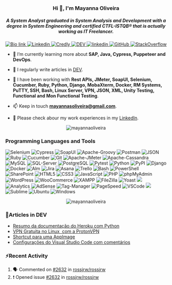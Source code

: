<h3 align="center">Hi 👋, I'm Mayanna Oliveira</h1>
<h5 align="center">A System Analyst graduated in System Analysis and Development with a degree in System Engineering and certified CTFL-ISTQB® that is actually working as IT Freelancer.
</h3>

<!-- Profile View 
<p align="center">
<img src="https://komarev.com/ghpvc/?username=mayannaoliveira&label=Profile%20views&color=0e75b6&style=flat)](https://stackoverflow.com/users/16884312/mayanna" />
</p> -->

<p align="center">
    <a href="https://bio.link/mayanna">
    <img alt="Bio link" src="https://img.shields.io/badge/Bio%20Link-000000.svg?style=for-the-badge&logo=Bio-Link&logoColor=white"/>
    </a>
    <a href="https://www.linkedin.com/in/mayannaoliveira/">
    <img alt="Linkedin" src="https://img.shields.io/badge/LinkedIn-0A66C2.svg?style=for-the-badge&logo=LinkedIn&logoColor=white"/>
    </a>
    <a href="https://www.credly.com/users/mayannaoliveira/">
    <img alt="Credly" src="https://img.shields.io/badge/Credly-FF6B00.svg?style=for-the-badge&logo=Credly&logoColor=white"/>
    </a>
    <a href="https://dev.to/mayannaoliveira">
    <img alt="DEV" src="https://img.shields.io/badge/dev.to-0A0A0A.svg?style=for-the-badge&logo=devdotto&logoColor=white"/>
    </a>
    <a href=mailto:mayannasoliveira@gmail.com>
    <img alt="linkedin" src="https://img.shields.io/badge/Gmail-EA4335.svg?style=for-the-badge&logo=Gmail&logoColor=white"/>
    </a>
    <a href="https://github.com/mayannaoliveira">
    <img alt="GitHub" src="https://img.shields.io/badge/GitHub-181717.svg?style=for-the-badge&logo=GitHub&logoColor=white"/>
    </a>
    <a href="https://stackoverflow.com/users/16884312/mayanna">
    <img alt="StackOverflow" src="https://img.shields.io/badge/Stack%20Overflow-F58025.svg?style=for-the-badge&logo=Stack-Overflow&logoColor=white"/>
    </a>
</p> 

- 🌱 I’m currently learning more about **SAP, Java, Cypress, Puppeteer and DevOps**.

- 📝 I regularly write articles in [DEV](https://dev.to/mayannaoliveira).

- 🔧 I have been working with **Rest APIs, JMeter, SoapUI, Selenium, Cucumber, Ruby, Python, Django, MobaXterm, Docker, RM Systems, PuTTY, SSH, Bash, Linux Server, VPN, JSON, XML, Unity Testing, Functional and Mon Functional Testing**.

- 📫 Keep in touch **mayannasoliveira@gmail.com**.

- 📄 Please check abour my work experiences in my [LinkedIn](https://www.linkedin.com/in/mayannaoliveira/).

<p align="center">
<img src="https://stackoverflow-card.vercel.app/?userID=16884312&theme=stackoverflow-dark" alt="mayannaoliveira" />
</p>


<!-- StackOverflow -->
<!-- [![Mayanna StackOverflow](https://stackoverflow-card.vercel.app/?userID=16884312&theme=stackoverflow-dark)](https://stackoverflow.com/users/16884312/mayanna) -->

<!-- StackOverflow -->
<!-- [![Mayanna StackOverflow](https://github-readme-stackoverflow.vercel.app/?userID=16884312&theme=dark)](https://stackoverflow.com/users/16884312/mayanna)-->

<h3 align="left">Programming Languages and Tools</h3> 

![Selenium](https://img.shields.io/badge/Selenium-43B02A.svg?style=for-the-badge&logo=Selenium&logoColor=white) 
![Cypress](https://img.shields.io/badge/Cypress-17202C.svg?style=for-the-badge&logo=Cypress&logoColor=white)
![SoapUI](https://img.shields.io/badge/SoapUI-yellow.svg?style=for-the-badge&logo=Swagger&logoColor=black)
![Apache-Groovy](https://img.shields.io/badge/Apache%20Groovy-4298B8.svg?style=for-the-badge&logo=Apache-Groovy&logoColor=white)
![Postman](https://img.shields.io/badge/Postman-DD3A0A.svg?style=for-the-badge&logo=Postman&logoColor=white)
![JSON](https://img.shields.io/badge/JSON-000000.svg?style=for-the-badge&logo=JSON&logoColor=white)
![Ruby](https://img.shields.io/badge/Ruby-CC342D.svg?style=for-the-badge&logo=Ruby&logoColor=white)
![Cucumber](https://img.shields.io/badge/Cucumber-23D96C.svg?style=for-the-badge&logo=Cucumber&logoColor=white)
![Git](https://img.shields.io/badge/Git-F05032.svg?style=for-the-badge&logo=Git&logoColor=white)
![Apache-JMeter](https://img.shields.io/badge/Apache%20JMeter-D22128.svg?style=for-the-badge&logo=Apache-JMeter&logoColor=white)
![Apache-Cassandra](https://img.shields.io/badge/Apache%20Cassandra-1287B1.svg?style=for-the-badge&logo=Apache-Cassandra&logoColor=white)
![MySQL](https://img.shields.io/badge/MySQL-4479A1.svg?style=for-the-badge&logo=MySQL&logoColor=white)
![SQL-Server](https://img.shields.io/badge/Microsoft%20SQL%20Server-CC2927.svg?style=for-the-badge&logo=Microsoft-SQL-Server&logoColor=white)
![PostgreSQL](https://img.shields.io/badge/PostgreSQL-4169E1.svg?style=for-the-badge&logo=PostgreSQL&logoColor=white)
![Pytest](https://img.shields.io/badge/Pytest-0A9EDC.svg?style=for-the-badge&logo=Pytest&logoColor=white)
![Python](https://img.shields.io/badge/Python-3776AB.svg?style=for-the-badge&logo=Python&logoColor=white)
![PyPI](https://img.shields.io/badge/PyPI-3775A9.svg?style=for-the-badge&logo=PyPI&logoColor=white)
![Django](https://img.shields.io/badge/Django-092E20.svg?style=for-the-badge&logo=Django&logoColor=white)
![Docker](https://img.shields.io/badge/Docker-2496ED.svg?style=for-the-badge&logo=Docker&logoColor=white)
![Alm](https://img.shields.io/badge/HP%20Alm-0096D6.svg?style=for-the-badge&logo=HP&logoColor=white)
![Jira](https://img.shields.io/badge/Jira-0052CC.svg?style=for-the-badge&logo=Jira&logoColor=white)
![Asana](https://img.shields.io/badge/Asana-F06A6A.svg?style=for-the-badge&logo=Asana&logoColor=white)
![Trello](https://img.shields.io/badge/Trello-0052CC.svg?style=for-the-badge&logo=Trello&logoColor=white)
![Bash](https://img.shields.io/badge/GNU%20Bash-4EAA25.svg?style=for-the-badge&logo=GNU-Bash&logoColor=white)
![PowerShell](https://img.shields.io/badge/PowerShell-5391FE.svg?style=for-the-badge&logo=PowerShell&logoColor=white)
![SharePoint](https://img.shields.io/badge/Microsoft%20SharePoint-0078D4.svg?style=for-the-badge&logo=Microsoft-SharePoint&logoColor=white)
![HTML5](https://img.shields.io/badge/HTML5-E34F26.svg?style=for-the-badge&logo=HTML5&logoColor=white)
![CSS3](https://img.shields.io/badge/CSS3-1572B6.svg?style=for-the-badge&logo=CSS3&logoColor=white)
![JavaScript](https://img.shields.io/badge/JavaScript-F7DF1E.svg?style=for-the-badge&logo=JavaScript&logoColor=black)
![PHP](https://img.shields.io/badge/PHP-777BB4.svg?style=for-the-badge&logo=PHP&logoColor=white)
![phpMyAdmin](https://img.shields.io/badge/phpMyAdmin-6C78AF.svg?style=for-the-badge&logo=phpMyAdmin&logoColor=white)
![WordPress](https://img.shields.io/badge/WordPress-21759B.svg?style=for-the-badge&logo=WordPress&logoColor=white)
![WooCommerce](https://img.shields.io/badge/WooCommerce-96588A.svg?style=for-the-badge&logo=WooCommerce&logoColor=white)
![XAMPP](https://img.shields.io/badge/XAMPP-FB7A24.svg?style=for-the-badge&logo=XAMPP&logoColor=white)
![FileZilla](https://img.shields.io/badge/FileZilla-BF0000.svg?style=for-the-badge&logo=FileZilla&logoColor=white)
![Yoast](https://img.shields.io/badge/Yoast%20SEO-A61E69.svg?style=for-the-badge&logo=Yoast&logoColor=white)
![](https://img.shields.io/badge/Google%20Ads-4285F4.svg?style=for-the-badge&logo=Google-Ads&logoColor=white)
![Analytics](https://img.shields.io/badge/Google%20Analytics-E37400.svg?style=for-the-badge&logo=Google-Analytics&logoColor=white)
![AdSense](https://img.shields.io/badge/Google%20AdSense-4285F4.svg?style=for-the-badge&logo=Google-AdSense&logoColor=white)
![Tag-Manager](https://img.shields.io/badge/Google%20Tag%20Manager-246FDB.svg?style=for-the-badge&logo=Google-Tag-Manager&logoColor=white)
![PageSpeed](https://img.shields.io/badge/PageSpeed%20Insights-4285F4.svg?style=for-the-badge&logo=PageSpeed-Insights&logoColor=white)
![VSCode](https://img.shields.io/badge/Visual%20Studio%20Code-007ACC.svg?style=for-the-badge&logo=Visual-Studio-Code&logoColor=white)
![](https://img.shields.io/badge/Notepad++-90E59A.svg?style=for-the-badge&logo=Notepad++&logoColor=black)
![Sublime](https://img.shields.io/badge/Sublime%20Text-FF9800.svg?style=for-the-badge&logo=Sublime-Text&logoColor=white)
![Ubuntu](https://img.shields.io/badge/Ubuntu-E95420.svg?style=for-the-badge&logo=Ubuntu&logoColor=white)
![Windows](https://img.shields.io/badge/Windows%2011-0078D4.svg?style=for-the-badge&logo=Windows-11&logoColor=white)
</p>

<p align="center">
<img src="https://github-readme-stats.vercel.app/api/top-langs?username=mayannaoliveira&show_icons=true&theme=dark&locale=en&layout=compact" alt="mayannaoliveira" />
</p>

<h3 align="left">🔭Articles in DEV </h3>

 <!-- BLOG-POST-LIST:START -->
- [Resumo da documentação do Heroku com Python](https://dev.to/mayannaoliveira/resumo-da-documentacao-do-heroku-com-python-3bmj)
- [VPN Gratuita no Linux  com a ProtonVPN](https://dev.to/mayannaoliveira/vpn-gratuita-no-linux-com-a-protonvpn-2ohl)
- [Shortcut para uma AppImage](https://dev.to/mayannaoliveira/shortcut-para-uma-appimage-koo)
- [Configurações do Visual Studio Code com comentários](https://dev.to/mayannaoliveira/configuracoes-do-visual-studio-code-com-comentarios-2c8p)
<!-- BLOG-POST-LIST:END -->


<h3 align="left">⚡Recent Activity </h3>

<!--START_SECTION:activity-->
1. 🗣 Commented on [#2632](https://github.com/rossjrw/rossjrw/issues/2632#issuecomment-1807387271) in [rossjrw/rossjrw](https://github.com/rossjrw/rossjrw)
2. ❗ Opened issue [#2632](https://github.com/rossjrw/rossjrw/issues/2632) in [rossjrw/rossjrw](https://github.com/rossjrw/rossjrw)
<!--END_SECTION:activity-->

<!-- <p>&nbsp;<img align="center" src="https://github-readme-stats.vercel.app/api?username=mayannaoliveira&show_icons=true&theme=dark&locale=en" alt="mayannaoliveira" /></p>

<p><img align="center" src="https://github-readme-streak-stats.herokuapp.com/?user=mayannaoliveira&theme=dark" alt="mayannaoliveira" /></p> -->
